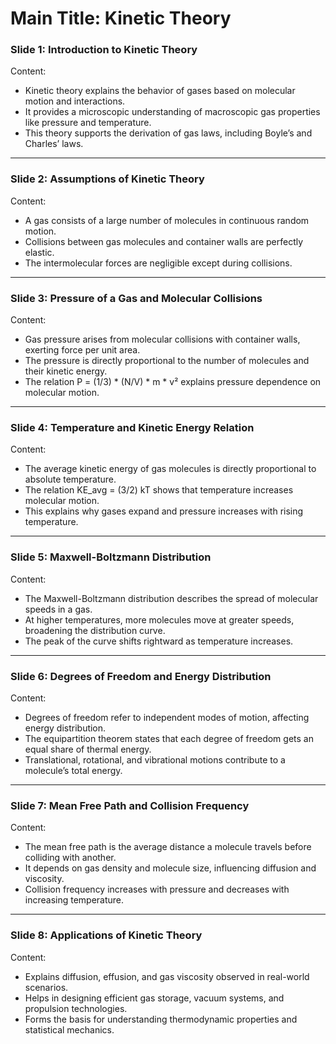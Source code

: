 # Main Title: Kinetic Theory  

### **Slide 1: Introduction to Kinetic Theory**  
Content:  
- Kinetic theory explains the behavior of gases based on molecular motion and interactions.  
- It provides a microscopic understanding of macroscopic gas properties like pressure and temperature.  
- This theory supports the derivation of gas laws, including Boyle’s and Charles’ laws.  

---

### **Slide 2: Assumptions of Kinetic Theory**  
Content:  
- A gas consists of a large number of molecules in continuous random motion.  
- Collisions between gas molecules and container walls are perfectly elastic.  
- The intermolecular forces are negligible except during collisions.  

---

### **Slide 3: Pressure of a Gas and Molecular Collisions**  
Content:  
- Gas pressure arises from molecular collisions with container walls, exerting force per unit area.  
- The pressure is directly proportional to the number of molecules and their kinetic energy.  
- The relation P = (1/3) * (N/V) * m * v² explains pressure dependence on molecular motion.  

---

### **Slide 4: Temperature and Kinetic Energy Relation**  
Content:  
- The average kinetic energy of gas molecules is directly proportional to absolute temperature.  
- The relation KE_avg = (3/2) kT shows that temperature increases molecular motion.  
- This explains why gases expand and pressure increases with rising temperature.  

---

### **Slide 5: Maxwell-Boltzmann Distribution**  
Content:  
- The Maxwell-Boltzmann distribution describes the spread of molecular speeds in a gas.  
- At higher temperatures, more molecules move at greater speeds, broadening the distribution curve.  
- The peak of the curve shifts rightward as temperature increases.  

---

### **Slide 6: Degrees of Freedom and Energy Distribution**  
Content:  
- Degrees of freedom refer to independent modes of motion, affecting energy distribution.  
- The equipartition theorem states that each degree of freedom gets an equal share of thermal energy.  
- Translational, rotational, and vibrational motions contribute to a molecule’s total energy.  

---

### **Slide 7: Mean Free Path and Collision Frequency**  
Content:  
- The mean free path is the average distance a molecule travels before colliding with another.  
- It depends on gas density and molecule size, influencing diffusion and viscosity.  
- Collision frequency increases with pressure and decreases with increasing temperature.  

---

### **Slide 8: Applications of Kinetic Theory**  
Content:  
- Explains diffusion, effusion, and gas viscosity observed in real-world scenarios.  
- Helps in designing efficient gas storage, vacuum systems, and propulsion technologies.  
- Forms the basis for understanding thermodynamic properties and statistical mechanics.  